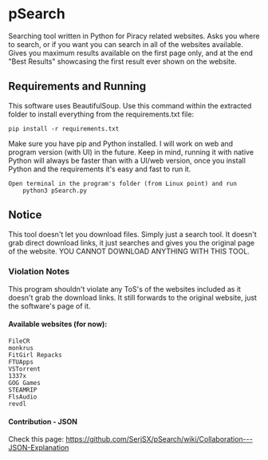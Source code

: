 # pSearch
 Searching tool written in Python for Piracy related websites. Asks you where to search, or if you want you can search in all of the websites available. Gives you maximum results available on the first page only, and at the end "Best Results" showcasing the first result ever shown on the website.

## Requirements and Running
This software uses BeautifulSoup. Use this command within the extracted folder to install everything from the requirements.txt file:
 
    pip install -r requirements.txt

Make sure you have pip and Python installed. I will work on web and program version (with UI) in the future.
Keep in mind, running it with native Python will always be faster than with a UI/web version, once you install Python and the requirements it's easy and fast to run it.

    Open terminal in the program's folder (from Linux point) and run
        python3 pSearch.py

 ## Notice
 This tool doesn't let you download files. Simply just a search tool. It doesn't grab direct download links, it just searches and gives you the original page of the website. YOU CANNOT DOWNLOAD ANYTHING WITH THIS TOOL.
 
 ### Violation Notes
 This program shouldn't violate any ToS's of the websites included as it doesn't grab the download links. It still forwards to the original website, just the software's page of it.
 
 #### Available websites (for now):
    FileCR
    monkrus
    FitGirl Repacks
    FTUApps
    VSTorrent
    1337x
    GOG Games
    STEAMRIP
    FlsAudio 
    revdl 

#### Contribution - JSON
Check this page: https://github.com/SerjSX/pSearch/wiki/Collaboration---JSON-Explanation
